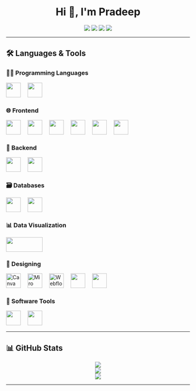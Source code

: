 
<h1 align="center">Hi 👋, I'm Pradeep</h1>

<p align="center">
  <a href="https://twitter.com/yourusername" target="_blank"><img src="https://img.shields.io/badge/Twitter-1DA1F2?style=flat-square&logo=twitter&logoColor=white"/></a>
  <a href="https://linkedin.com/in/yourusername" target="_blank"><img src="https://img.shields.io/badge/LinkedIn-0077B5?style=flat-square&logo=linkedin&logoColor=white"/></a>
  <a href="https://facebook.com/yourusername" target="_blank"><img src="https://img.shields.io/badge/Facebook-1877F2?style=flat-square&logo=facebook&logoColor=white"/></a>
  <a href="https://hashnode.com/@yourusername" target="_blank"><img src="https://img.shields.io/badge/Hashnode-2962FF?style=flat-square&logo=hashnode&logoColor=white"/></a>
</p>

---

## 🛠️ Languages & Tools

### 👨‍💻 Programming Languages
<p align="left">
  <img src="https://cdn.jsdelivr.net/gh/devicons/devicon/icons/javascript/javascript-original.svg" width="40" height="40" style="margin-right: 15px;" />
  <img src="https://cdn.jsdelivr.net/gh/devicons/devicon/icons/typescript/typescript-original.svg" width="40" height="40" style="margin-right: 15px;" />
</p>

### 🌐 Frontend
<p align="left">
  <img src="https://cdn.jsdelivr.net/gh/devicons/devicon/icons/react/react-original.svg" width="40" height="40" style="margin-right: 15px;" />
  <img src="https://cdn.jsdelivr.net/gh/devicons/devicon/icons/html5/html5-original.svg" width="40" height="40" style="margin-right: 15px;" />
  <img src="https://cdn.jsdelivr.net/gh/devicons/devicon/icons/css3/css3-original.svg" width="40" height="40" style="margin-right: 15px;" />
  <img src="https://cdn.jsdelivr.net/gh/devicons/devicon/icons/sass/sass-original.svg" width="40" height="40" style="margin-right: 15px;" />
  <img src="https://cdn.jsdelivr.net/gh/devicons/devicon/icons/bootstrap/bootstrap-original.svg" width="40" height="40" style="margin-right: 15px;" />
  <img src="https://cdn.jsdelivr.net/gh/devicons/devicon/icons/babel/babel-original.svg" width="40" height="40" style="margin-right: 15px;" />
</p>

### 🔧 Backend
<p align="left">
  <img src="https://cdn.jsdelivr.net/gh/devicons/devicon/icons/nodejs/nodejs-original.svg" width="40" height="40" style="margin-right: 15px;" />
  <img src="https://cdn.jsdelivr.net/gh/devicons/devicon/icons/express/express-original.svg" width="40" height="40" style="margin-right: 15px;" />
</p>

### 🗃️ Databases
<p align="left">
  <img src="https://cdn.jsdelivr.net/gh/devicons/devicon/icons/mysql/mysql-original.svg" width="40" height="40" style="margin-right: 15px;" />
  <img src="https://cdn.jsdelivr.net/gh/devicons/devicon/icons/mongodb/mongodb-original.svg" width="40" height="40" style="margin-right: 15px;" />
</p>

### 📊 Data Visualization
<p align="left">
  <img src="https://www.chartjs.org/media/logo-title.svg" width="100" height="40" style="margin-right: 15px;" />
</p>

### 🎨 Designing
<p align="left">
  <a href="https://cdn.jsdelivr.net/npm/simple-icons@v9/icons/canva.svg" target="_blank"><img src="https://upload.wikimedia.org/wikipedia/commons/e/ec/Canva_Logo.svg" alt="Canva" width="40" height="40" style="margin-right: 15px;" /></a>
  <a href="https://cdn.jsdelivr.net/npm/simple-icons@v9/icons/miro.svg" target="_blank"><img src="https://upload.wikimedia.org/wikipedia/commons/3/3b/Miro_logo.svg" alt="Miro" width="40" height="40" style="margin-right: 15px;" /></a>
  <a href="https://cdn.jsdelivr.net/npm/simple-icons@v9/icons/webflow.svg" target="_blank"><img src="https://uploads-ssl.webflow.com/5d7b0f5c4b5a1c2b3f3e6b4b/5d7b0f5c4b5a1c2b3f3e6b4c_webflow-logo.svg" alt="Webflow" width="40" height="40" style="margin-right: 15px;" /></a>
  <img src="https://cdn.jsdelivr.net/gh/devicons/devicon/icons/figma/figma-original.svg" width="40" height="40" style="margin-right: 15px;" />
  <img src="https://cdn.jsdelivr.net/gh/devicons/devicon/icons/xd/xd-plain.svg" width="40" height="40" style="margin-right: 15px;" />
</p>

### 🧰 Software Tools
<p align="left">
  <img src="https://cdn.jsdelivr.net/gh/devicons/devicon/icons/git/git-original.svg" width="40" height="40" style="margin-right: 15px;" />
  <img src="https://cdn.jsdelivr.net/gh/devicons/devicon/icons/github/github-original.svg" width="40" height="40" style="margin-right: 15px;" />
</p>

---

## 📊 GitHub Stats

<p align="center">
  <img src="https://github-readme-stats.vercel.app/api?username=pradeep-08&show_icons=true&theme=react&count_private=true&cache_seconds=1800" />
  <br />
  <img src="https://github-readme-streak-stats.herokuapp.com?user=pradeep-08&theme=react" />
  <br />
  <img src="https://github-readme-stats.vercel.app/api/top-langs/?username=pradeep-08&layout=compact&theme=react&langs_count=6" />
</p>

---
